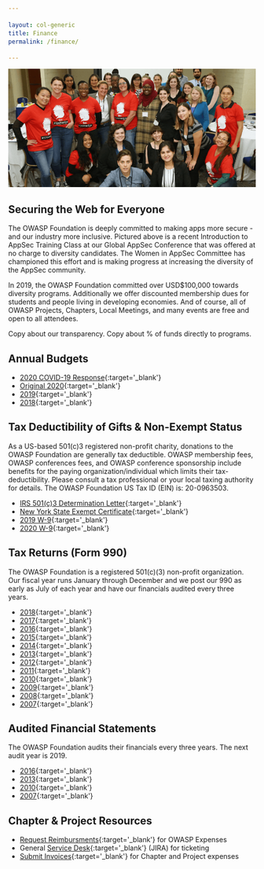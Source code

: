 ```yaml
---

layout: col-generic
title: Finance
permalink: /finance/

---
```

![Women in AppSec Training at Global AppSec DC](/assets/images/web/wia_dc.png)

## Securing the Web for Everyone

The OWASP Foundation is deeply committed to making apps more secure - and our industry more inclusive. Pictured above is a recent Introduction to AppSec Training Class at our Global AppSec Conference that was offered at no charge to diversity candidates. The Women in AppSec Committee has championed this effort and is making progress at increasing the diversity of the AppSec community.  

In 2019, the OWASP Foundation committed over USD$100,000 towards diversity programs.  Additionally we offer discounted membership dues for students and people living in developing economies. And of course, all of OWASP Projects, Chapters, Local Meetings, and many events are free and open to all attendees.

Copy about our transparency. Copy about % of funds directly to programs.

## Annual Budgets

- [2020 COVID-19 Response](/www-staff/budget/2020-modelz){:target='_blank'}
- [Original 2020](/www-staff/budget/2020){:target='_blank'}
- [2019](/assets/financial/2019_OWASP_Budget.pdf){:target='_blank'}
- [2018](/assets/financial/2018_OWASP_Budget.pdf){:target='_blank'}

## Tax Deductibility of Gifts & Non-Exempt Status
As a US-based 501(c)3 registered non-profit charity, donations to the OWASP Foundation are generally tax deductible. OWASP membership fees, OWASP conferences fees, and OWASP conference sponsorship include benefits for the paying organization/individual which limits their tax-deductibility. Please consult a tax professional or your local taxing authority for details. The OWASP Foundation US Tax ID (EIN) is: 20-0963503.

- [IRS 501(c)3 Determination Letter](/assets/legal/OWASP_IRS501c3DeterminationLetter.pdf){:target='_blank'}
- [New York State Exempt Certificate](/assets/legal/NY_Exempt_Organization_Certificate.pdf){:target='_blank'}
- [2019 W-9](/assets/legal/2019_W9.pdf){:target='_blank'}
- [2020 W-9](/assets/financial/2020-Form-W-9.pdf){:target='_blank'}

## Tax Returns (Form 990)
The OWASP Foundation is a registered 501(c)(3) non-profit organization. Our fiscal year runs January through December and we post our 990 as early as July of each year and have our financials audited every three years.

- [2018](/assets/financial-taxreturns/2018_Form_990.pdf){:target='_blank'}
- [2017](/assets/financial-taxreturns/2017_Form_990.pdf){:target='_blank'}
- [2016](/assets/financial-taxreturns/2016_Form_990.pdf){:target='_blank'}
- [2015](/assets/financial-taxreturns/2015_Form_990.pdf){:target='_blank'}
- [2014](/assets/financial-taxreturns/2014_Form_990.pdf){:target='_blank'}
- [2013](/assets/financial-taxreturns/2013_Form_990.pdf){:target='_blank'}
- [2012](/assets/financial-taxreturns/2012_Form_990.pdf){:target='_blank'}
- [2011](/assets/financial-taxreturns/2011_Form_990.pdf){:target='_blank'}
- [2010](/assets/financial-taxreturns/2010_Form_990.pdf){:target='_blank'}
- [2009](/assets/financial-taxreturns/2009_Form_990.pdf){:target='_blank'}
- [2008](/assets/financial-taxreturns/2008_Form_990.pdf){:target='_blank'}
- [2007](/assets/financial-taxreturns/2007_Form_990.pdf){:target='_blank'}


## Audited Financial Statements

The OWASP Foundation audits their financials every three years. The next audit year is 2019.
- [2016](/assets/financial-audits/OWASP_Audit_Report_2016.pdf){:target='_blank'}
- [2013](/assets/financial-audits/OWASP_Audit_Report_2013.pdf){:target='_blank'}
- [2010](/assets/financial-audits/OWASP_Audit_Report_2010.pdf){:target='_blank'}
- [2007](/assets/financial-audits/OWASP_Audit_Report_2007.pdf){:target='_blank'}

## Chapter & Project Resources

- [Request Reimbursments](https://owasporg.atlassian.net/servicedesk/customer/portal/4/group/9){:target='_blank'} for OWASP Expenses
- General [Service Desk](https://owasporg.atlassian.net/servicedesk/customer/portals){:target='_blank'} (JIRA) for ticketing
- [Submit Invoices](https://owasporg.atlassian.net/servicedesk/customer/portal/4/group/12){:target='_blank'} for Chapter and Project expenses
